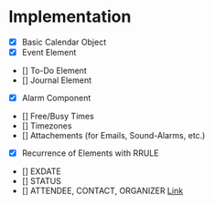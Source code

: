# Implementation

- [x] Basic Calendar Object
- [x] Event Element
- [] To-Do Element
- [] Journal Element
- [x] Alarm Component
- [] Free/Busy Times
- [] Timezones
- [] Attachements (for Emails, Sound-Alarms, etc.)
- [x] Recurrence of Elements with RRULE
- [] EXDATE
- [] STATUS
- [] ATTENDEE, CONTACT, ORGANIZER [Link](https://tools.ietf.org/html/rfc5545#section-3.8.4.1)
